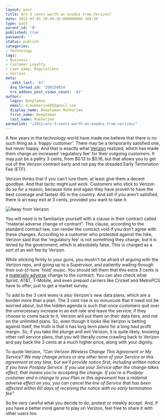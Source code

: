 ```yaml
---
layout: post
title: Are 3 cents worth an exodus from Verizon?
date: 2011-07-05 20:49:18.000000000 +05:30
type: post
parent_id: '0'
published: true
password: ''
status: publish
categories:
- Technology
tags:
- Business
- Customer Loyalty
- Laws &amp; Regulations
- Verizon
meta:
  _edit_last: '67'
  dsq_thread_id: '350159854'
  trx_addons_post_views_count: '42'
author:
  login: Deeptaman
  email: d.mukherjee05@gmail.com
  display_name: Deeptaman Mukherjee
  first_name: Deeptaman
  last_name: Mukherjee
permalink: "/2011/are-3-cents-worth-an-exodus-from-verizon/"
---
```

<p>A few years in the technology world have made me believe that there is no such thing as a <em>'happy customer'</em>. There may be a temporarily satisfied one, but never happy. And that is exactly what <a href="http://www.verizon.com/">Verizon</a> realized, which has made them charge an increased 'regulatory fee' for their outgoing customers. It may just be a paltry 3 cents, from $0.13 to $0.16, but that allows you to get out of the Verizon contract early and not pay the dreaded Early Termination Fee (ETF).</p>
<p>Verizon thinks that if you can't lure them, at least give them a decent goodbye. And that tactic might just work. Customers who stick to Verizon do so for a reason, because time and again they have proven to have the best coverage and fastest 4G in the country. And still if you aren't satisfied, there is an easy exit at 3 cents, provided you want to take it.</p>

<p><img src="/static/2011/07/verizon-no.jpg" alt="Away from Verizon" class="alignright" /></p>
<p>You will need is to familiarize yourself with a clause in their contract called "material adverse change of contract". This clause, according to the standard contract law, can render the contract void if you don't agree with these changes. According to a customer who protested against the hike, Verizon said that the 'regulatory fee' is not something they charge, but it is levied by the government; which is absolutely false. This is charged as a sort of an exit fee by Verizon.</p>
<p>While sticking firmly to your guns, you mustn't be afraid of arguing with the Verizon reps, and going up to a Supervisor, and patiently waiting through their out-of-tune 'hold' music. You should tell them that this extra 3 cents is a <a href="http://consumerist.com/2011/06/new-fee-lets-you-break-verizon-contract-without-early-termination-fee.html">materially adverse</a> change to the contract. You can also check what Sprint, AT&amp;T, T-Mobile, and even prepaid carriers like Cricket and MetroPCS have to offer, just to get a market survey.</p>
<p>To add to the 3 cent woes is also Verizon's new data plans, which are a burden more than a plan. The 3 cent rise is so minuscule that it need not be worried about, but the hidden agenda is such that once customers quit over the unnecessary increase in an exit rate and leave the service; if they choose to come back to it, Verizon will put them on their data tiers, and not on the unlimited plans. So, even though it looks like Verizon is betting against itself, the truth is that it has long term plans for a long haul profit margin. So, if you take the plunge and exit Verizon, it is quite likely, knowing other cell service plans, that you will literally come crawling back to Verizon and pay back the 3 cents at a much higher price, along with your dignity.</p>
<p>To quote Verizon, <em>"Can Verizon Wireless Change This Agreement or My Service? We may change prices or any other term of your Service or this agreement at any time, but we'll provide notice first, including written notice if you have Postpay Service. If you use your Service after the change takes effect, that means you're accepting the change. If you're a Postpay customer and a change to your Plan or this agreement has a material adverse effect on you, you can cancel the line of Service that has been affected within 60 days of receiving the notice with no early termination fee".</em></p>
<p>So be very careful what you decide to do, protest or meekly accept. And, if you have a better mind game to play on Verizon, feel free to share it with other users too.</p>
